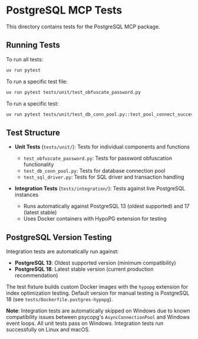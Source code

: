 # PostgreSQL MCP Tests

This directory contains tests for the PostgreSQL MCP package.

## Running Tests

To run all tests:

```bash
uv run pytest
```

To run a specific test file:

```bash
uv run pytest tests/unit/test_obfuscate_password.py
```

To run a specific test:

```bash
uv run pytest tests/unit/test_db_conn_pool.py::test_pool_connect_success
```

## Test Structure

- **Unit Tests** (`tests/unit/`): Tests for individual components and functions
  - `test_obfuscate_password.py`: Tests for password obfuscation functionality
  - `test_db_conn_pool.py`: Tests for database connection pool
  - `test_sql_driver.py`: Tests for SQL driver and transaction handling

- **Integration Tests** (`tests/integration/`): Tests against live PostgreSQL instances
  - Runs automatically against PostgreSQL 13 (oldest supported) and 17 (latest stable)
  - Uses Docker containers with HypoPG extension for testing

## PostgreSQL Version Testing

Integration tests are automatically run against:
- **PostgreSQL 13**: Oldest supported version (minimum compatibility)
- **PostgreSQL 18**: Latest stable version (current production recommendation)

The test fixture builds custom Docker images with the `hypopg` extension for index optimization testing. Default version for manual testing is PostgreSQL 18 (see `tests/Dockerfile.postgres-hypopg`).

**Note**: Integration tests are automatically skipped on Windows due to known compatibility issues between psycopg's `AsyncConnectionPool` and Windows event loops. All unit tests pass on Windows. Integration tests run successfully on Linux and macOS.
